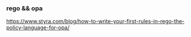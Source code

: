 
### rego && opa

https://www.styra.com/blog/how-to-write-your-first-rules-in-rego-the-policy-language-for-opa/